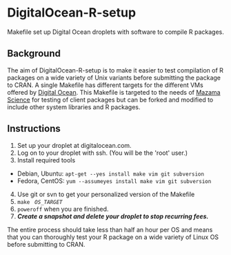 # DigitalOcean-R-setup

Makefile set up Digital Ocean droplets with software to compile R packages.

## Background

The aim of DigitalOcean-R-setup is to make it easier to test compilation of R packages on a wide variety of Unix variants
before submitting the package to CRAN. A single Makefile has different targets for the different VMs offered by
[Digital Ocean](http://digitalocean.com). This Makefile is targeted to the needs of
[Mazama Science](http://mazamascience.com) for testing of
client packages but can be forked and modified to include other system libraries and R packages.


## Instructions

1. Set up your droplet at digitalocean.com.
2. Log on to your droplet with ssh. (You will be the 'root' user.)
3. Install required tools
  * Debian, Ubuntu: `apt-get --yes install make vim git subversion`
  * Fedora, CentOS: `yum --assumeyes install make vim git subversion`
4. Use git or svn to get your personalized version of the Makefile
5. `make ` *`OS_TARGET`*
6. `poweroff` when you are finished.
7. __*Create a snapshot and delete your droplet to stop recurring fees.*__

The entire process should take less than half an hour per OS and means that you can thoroughly test your R package on a wide variety of Linux OS before submitting to CRAN.
